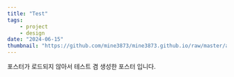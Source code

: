 ```yaml
---
title: "Test"
tags:
    - project
    - design
date: "2024-06-15"
thumbnail: "https://github.com/mine3873/mine3873.github.io/raw/master/assets/img/thumbnail/book.jpg"
---
```


포스터가 로드되지 않아서 테스트 겸 생성한 포스터 입니다.
